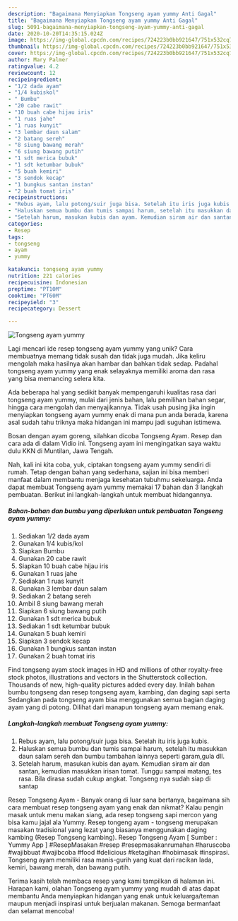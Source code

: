 ```yaml
---
description: "Bagaimana Menyiapkan Tongseng ayam yummy Anti Gagal"
title: "Bagaimana Menyiapkan Tongseng ayam yummy Anti Gagal"
slug: 5091-bagaimana-menyiapkan-tongseng-ayam-yummy-anti-gagal
date: 2020-10-20T14:35:15.024Z
image: https://img-global.cpcdn.com/recipes/724223b0bb921647/751x532cq70/tongseng-ayam-yummy-foto-resep-utama.jpg
thumbnail: https://img-global.cpcdn.com/recipes/724223b0bb921647/751x532cq70/tongseng-ayam-yummy-foto-resep-utama.jpg
cover: https://img-global.cpcdn.com/recipes/724223b0bb921647/751x532cq70/tongseng-ayam-yummy-foto-resep-utama.jpg
author: Mary Palmer
ratingvalue: 4.2
reviewcount: 12
recipeingredient:
- "1/2 dada ayam"
- "1/4 kubiskol"
- " Bumbu"
- "20 cabe rawit"
- "10 buah cabe hijau iris"
- "1 ruas jahe"
- "1 ruas kunyit"
- "3 lembar daun salam"
- "2 batang sereh"
- "8 siung bawang merah"
- "6 siung bawang putih"
- "1 sdt merica bubuk"
- "1 sdt ketumbar bubuk"
- "5 buah kemiri"
- "3 sendok kecap"
- "1 bungkus santan instan"
- "2 buah tomat iris"
recipeinstructions:
- "Rebus ayam, lalu potong/suir juga bisa. Setelah itu iris juga kubis."
- "Haluskan semua bumbu dan tumis sampai harum, setelah itu masukkan daun salam sereh dan bumbu tambahan lainnya seperti garam,gula dll."
- "Setelah harum, masukan kubis dan ayam. Kemudian siram air dan santan, kemudian masukkan irisan tomat. Tunggu sampai matang, tes rasa. Bila dirasa sudah cukup angkat. Tongseng nya sudah siap di santap"
categories:
- Resep
tags:
- tongseng
- ayam
- yummy

katakunci: tongseng ayam yummy 
nutrition: 221 calories
recipecuisine: Indonesian
preptime: "PT10M"
cooktime: "PT60M"
recipeyield: "3"
recipecategory: Dessert

---
```



![Tongseng ayam yummy](https://img-global.cpcdn.com/recipes/724223b0bb921647/751x532cq70/tongseng-ayam-yummy-foto-resep-utama.jpg)

Lagi mencari ide resep tongseng ayam yummy yang unik? Cara membuatnya memang tidak susah dan tidak juga mudah. Jika keliru mengolah maka hasilnya akan hambar dan bahkan tidak sedap. Padahal tongseng ayam yummy yang enak selayaknya memiliki aroma dan rasa yang bisa memancing selera kita.

Ada beberapa hal yang sedikit banyak mempengaruhi kualitas rasa dari tongseng ayam yummy, mulai dari jenis bahan, lalu pemilihan bahan segar, hingga cara mengolah dan menyajikannya. Tidak usah pusing jika ingin menyiapkan tongseng ayam yummy enak di mana pun anda berada, karena asal sudah tahu triknya maka hidangan ini mampu jadi suguhan istimewa.

Bosan dengan ayam goreng, silahkan dicoba Tongseng Ayam. Resep dan cara ada di dalam Vidio ini. Tongseng ayam ini mengingatkan saya waktu dulu KKN di Muntilan, Jawa Tengah.


Nah, kali ini kita coba, yuk, ciptakan tongseng ayam yummy sendiri di rumah. Tetap dengan bahan yang sederhana, sajian ini bisa memberi manfaat dalam membantu menjaga kesehatan tubuhmu sekeluarga. Anda dapat membuat Tongseng ayam yummy memakai 17 bahan dan 3 langkah pembuatan. Berikut ini langkah-langkah untuk membuat hidangannya.

<!--inarticleads1-->

##### Bahan-bahan dan bumbu yang diperlukan untuk pembuatan Tongseng ayam yummy:

1. Sediakan 1/2 dada ayam
1. Gunakan 1/4 kubis/kol
1. Siapkan  Bumbu
1. Gunakan 20 cabe rawit
1. Siapkan 10 buah cabe hijau iris
1. Gunakan 1 ruas jahe
1. Sediakan 1 ruas kunyit
1. Gunakan 3 lembar daun salam
1. Sediakan 2 batang sereh
1. Ambil 8 siung bawang merah
1. Siapkan 6 siung bawang putih
1. Gunakan 1 sdt merica bubuk
1. Sediakan 1 sdt ketumbar bubuk
1. Gunakan 5 buah kemiri
1. Siapkan 3 sendok kecap
1. Gunakan 1 bungkus santan instan
1. Gunakan 2 buah tomat iris


Find tongseng ayam stock images in HD and millions of other royalty-free stock photos, illustrations and vectors in the Shutterstock collection. Thousands of new, high-quality pictures added every day. Inilah bahan bumbu tongseng dan resep tongseng ayam, kambing, dan daging sapi serta Sedangkan pada tongseng ayam bisa menggunakan semua bagian daging ayam yang di potong. Dilihat dari manapun tongseng ayam memang enak. 

<!--inarticleads2-->

##### Langkah-langkah membuat Tongseng ayam yummy:

1. Rebus ayam, lalu potong/suir juga bisa. Setelah itu iris juga kubis.
1. Haluskan semua bumbu dan tumis sampai harum, setelah itu masukkan daun salam sereh dan bumbu tambahan lainnya seperti garam,gula dll.
1. Setelah harum, masukan kubis dan ayam. Kemudian siram air dan santan, kemudian masukkan irisan tomat. Tunggu sampai matang, tes rasa. Bila dirasa sudah cukup angkat. Tongseng nya sudah siap di santap


Resep Tongseng Ayam - Banyak orang di luar sana bertanya, bagaimana sih cara membuat resep tongseng ayam yang enak dan nikmat? Kalau pengin masak untuk menu makan siang, ada resep tongseng sapi mercon yang bisa kamu jajal ala Yummy. Resep tongeng ayam - tongseng merupakan masakan tradisional yang lezat yang biasanya menggunakan daging kambing (Resep Tongseng kambing). Resep Tongseng Ayam [ Sumber : Yummy App ] #ResepMasakan⁣ #resep #resepmasakanrumahan #haruscoba #wajibbuat #wajibcoba #food #delicious #ketagihan #hobimasak #inspirasi. Tongseng ayam memiliki rasa manis-gurih yang kuat dari racikan lada, kemiri, bawang merah, dan bawang putih. 

Terima kasih telah membaca resep yang kami tampilkan di halaman ini. Harapan kami, olahan Tongseng ayam yummy yang mudah di atas dapat membantu Anda menyiapkan hidangan yang enak untuk keluarga/teman maupun menjadi inspirasi untuk berjualan makanan. Semoga bermanfaat dan selamat mencoba!
